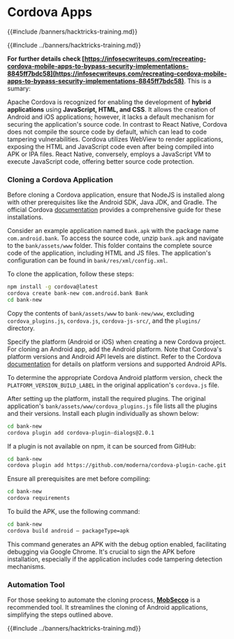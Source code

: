 # Cordova Apps
{{#include /banners/hacktricks-training.md}}


{{#include ../banners/hacktricks-training.md}}

**For further details check [https://infosecwriteups.com/recreating-cordova-mobile-apps-to-bypass-security-implementations-8845ff7bdc58](https://infosecwriteups.com/recreating-cordova-mobile-apps-to-bypass-security-implementations-8845ff7bdc58)**. This is a sumary:

Apache Cordova is recognized for enabling the development of **hybrid applications** using **JavaScript, HTML, and CSS**. It allows the creation of Android and iOS applications; however, it lacks a default mechanism for securing the application's source code. In contrast to React Native, Cordova does not compile the source code by default, which can lead to code tampering vulnerabilities. Cordova utilizes WebView to render applications, exposing the HTML and JavaScript code even after being compiled into APK or IPA files. React Native, conversely, employs a JavaScript VM to execute JavaScript code, offering better source code protection.

### Cloning a Cordova Application

Before cloning a Cordova application, ensure that NodeJS is installed along with other prerequisites like the Android SDK, Java JDK, and Gradle. The official Cordova [documentation](https://cordova.apache.org/docs/en/11.x/guide/cli/#install-pre-requisites-for-building) provides a comprehensive guide for these installations.

Consider an example application named `Bank.apk` with the package name `com.android.bank`. To access the source code, unzip `bank.apk` and navigate to the `bank/assets/www` folder. This folder contains the complete source code of the application, including HTML and JS files. The application's configuration can be found in `bank/res/xml/config.xml`.

To clone the application, follow these steps:

```bash
npm install -g cordova@latest
cordova create bank-new com.android.bank Bank
cd bank-new
```

Copy the contents of `bank/assets/www` to `bank-new/www`, excluding `cordova_plugins.js`, `cordova.js`, `cordova-js-src/`, and the `plugins/` directory.

Specify the platform (Android or iOS) when creating a new Cordova project. For cloning an Android app, add the Android platform. Note that Cordova's platform versions and Android API levels are distinct. Refer to the Cordova [documentation](https://cordova.apache.org/docs/en/11.x/guide/platforms/android/) for details on platform versions and supported Android APIs.

To determine the appropriate Cordova Android platform version, check the `PLATFORM_VERSION_BUILD_LABEL` in the original application's `cordova.js` file.

After setting up the platform, install the required plugins. The original application's `bank/assets/www/cordova_plugins.js` file lists all the plugins and their versions. Install each plugin individually as shown below:

```bash
cd bank-new
cordova plugin add cordova-plugin-dialogs@2.0.1
```

If a plugin is not available on npm, it can be sourced from GitHub:

```bash
cd bank-new
cordova plugin add https://github.com/moderna/cordova-plugin-cache.git
```

Ensure all prerequisites are met before compiling:

```bash
cd bank-new
cordova requirements
```

To build the APK, use the following command:

```bash
cd bank-new
cordova build android — packageType=apk
```

This command generates an APK with the debug option enabled, facilitating debugging via Google Chrome. It's crucial to sign the APK before installation, especially if the application includes code tampering detection mechanisms.

### Automation Tool

For those seeking to automate the cloning process, **[MobSecco](https://github.com/Anof-cyber/MobSecco)** is a recommended tool. It streamlines the cloning of Android applications, simplifying the steps outlined above.

{{#include ../banners/hacktricks-training.md}}
